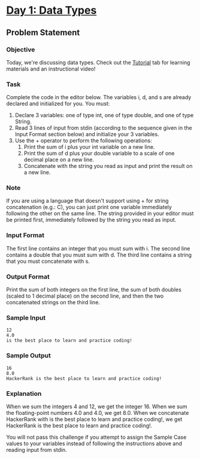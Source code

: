# [Day 1: Data Types](https://www.hackerrank.com/challenges/30-data-types)
## Problem Statement
### Objective
Today, we're discussing data types. Check out the [Tutorial](https://www.hackerrank.com/challenges/30-data-types/tutorial) tab for learning materials and an instructional video!

### Task
Complete the code in the editor below. The variables i, d, and s are already declared and initialized for you. You must:

1. Declare 3 variables: one of type int, one of type double, and one of type String.
2. Read 3 lines of input from stdin (according to the sequence given in the Input Format section below) and initialize your 3 variables.
3. Use the + operator to perform the following operations:
    1. Print the sum of i plus your int variable on a new line.
    2. Print the sum of d plus your double variable to a scale of one decimal place on a new line.
    3. Concatenate  with the string you read as input and print the result on a new line.
### Note
If you are using a language that doesn't support using + for string concatenation (e.g.: C), you can just print one variable immediately following the other on the same line. The string provided in your editor must be printed first, immediately followed by the string you read as input.

### Input Format

The first line contains an integer that you must sum with i.
The second line contains a double that you must sum with d.
The third line contains a string that you must concatenate with s.

### Output Format

Print the sum of both integers on the first line, the sum of both doubles (scaled to 1 decimal place) on the second line, and then the two concatenated strings on the third line.

### Sample Input

    12
    4.0
    is the best place to learn and practice coding!
### Sample Output

    16
    8.0
    HackerRank is the best place to learn and practice coding!
### Explanation

When we sum the integers 4 and 12, we get the integer 16.
When we sum the floating-point numbers 4.0 and 4.0, we get 8.0.
When we concatenate HackerRank with is the best place to learn and practice coding!, we get HackerRank is the best place to learn and practice coding!.

You will not pass this challenge if you attempt to assign the Sample Case values to your variables instead of following the instructions above and reading input from stdin.
